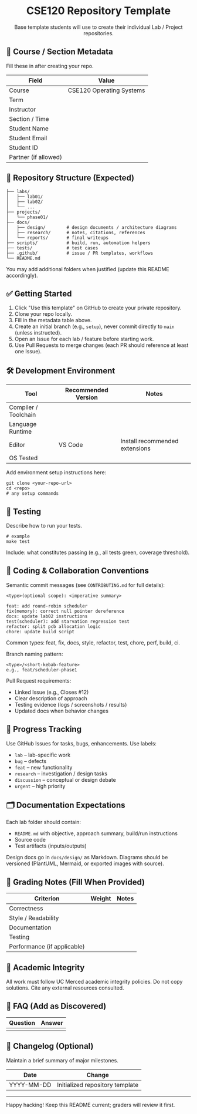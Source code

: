 <div align="center">

# CSE120 Repository Template

Base template students will use to create their individual Lab / Project repositories.

</div>

## 🧭 Course / Section Metadata

Fill these in after creating your repo.

| Field | Value |
|-------|-------|
| Course | CSE120 Operating Systems |
| Term | <!-- e.g., Fall 2025 --> |
| Instructor | <!-- Name --> |
| Section / Time | <!-- e.g., Section 01, Tu/Th 10:30 --> |
| Student Name | <!-- Your full name --> |
| Student Email | <!-- UC Merced email --> |
| Student ID | <!-- 9-digit ID --> |
| Partner (if allowed) | <!-- Name / email or N/A --> |

## 📂 Repository Structure (Expected)

```
├── labs/
│   ├── lab01/
│   ├── lab02/
│   └── ...
├── projects/
│   └── phase01/
├── docs/
│   ├── design/        # design documents / architecture diagrams
│   ├── research/      # notes, citations, references
│   └── reports/       # final writeups
├── scripts/           # build, run, automation helpers
├── tests/             # test cases
├── .github/           # issue / PR templates, workflows
└── README.md
```

You may add additional folders when justified (update this README accordingly).

## ✅ Getting Started

1. Click "Use this template" on GitHub to create your private repository.
2. Clone your repo locally.
3. Fill in the metadata table above.
4. Create an initial branch (e.g., `setup`), never commit directly to `main` (unless instructed).
5. Open an Issue for each lab / feature before starting work.
6. Use Pull Requests to merge changes (each PR should reference at least one Issue).

## 🛠 Development Environment

| Tool | Recommended Version | Notes |
|------|---------------------|-------|
| Compiler / Toolchain | <!-- e.g., gcc 13.x --> | |
| Language Runtime | <!-- e.g., Python 3.12 --> | |
| Editor | VS Code | Install recommended extensions |
| OS Tested | <!-- Linux / macOS / WSL --> | |

Add environment setup instructions here:

```
git clone <your-repo-url>
cd <repo>
# any setup commands
```

## 🧪 Testing

Describe how to run your tests.

```
# example
make test
```

Include: what constitutes passing (e.g., all tests green, coverage threshold).

## 📜 Coding & Collaboration Conventions

Semantic commit messages (see `CONTRIBUTING.md` for full details):

```
<type>(optional scope): <imperative summary>

feat: add round-robin scheduler
fix(memory): correct null pointer dereference
docs: update lab02 instructions
test(scheduler): add starvation regression test
refactor: split pcb allocation logic
chore: update build script
```

Common types: feat, fix, docs, style, refactor, test, chore, perf, build, ci.

Branch naming pattern:
```
<type>/<short-kebab-feature>
e.g., feat/scheduler-phase1
```

Pull Request requirements:
* Linked Issue (e.g., Closes #12)
* Clear description of approach
* Testing evidence (logs / screenshots / results)
* Updated docs when behavior changes

## 🧾 Progress Tracking

Use GitHub Issues for tasks, bugs, enhancements. Use labels:
* `lab` – lab-specific work
* `bug` – defects
* `feat` – new functionality
* `research` – investigation / design tasks
* `discussion` – conceptual or design debate
* `urgent` – high priority

## 🗂 Documentation Expectations

Each lab folder should contain:
* `README.md` with objective, approach summary, build/run instructions
* Source code
* Test artifacts (inputs/outputs)

Design docs go in `docs/design/` as Markdown. Diagrams should be versioned (PlantUML, Mermaid, or exported images with source).

## 🧮 Grading Notes (Fill When Provided)

| Criterion | Weight | Notes |
|-----------|--------|-------|
| Correctness |  |  |
| Style / Readability |  |  |
| Documentation |  |  |
| Testing |  |  |
| Performance (if applicable) |  |  |

## 🔐 Academic Integrity

All work must follow UC Merced academic integrity policies. Do not copy solutions. Cite any external resources consulted.

## 🧩 FAQ (Add as Discovered)

| Question | Answer |
|----------|--------|
|  |  |

## 📌 Changelog (Optional)

Maintain a brief summary of major milestones.

| Date | Change |
|------|--------|
| YYYY-MM-DD | Initialized repository template |

---

Happy hacking! Keep this README current; graders will review it first.
